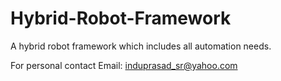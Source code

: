 # Hybrid-Robot-Framework
A hybrid robot framework which includes all automation needs.

For personal contact
Email: induprasad_sr@yahoo.com
